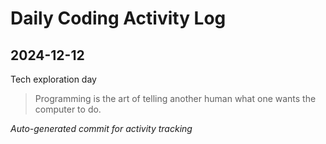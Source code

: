 # Daily Coding Activity Log

## 2024-12-12

Tech exploration day

> Programming is the art of telling another human what one wants the computer to do.

*Auto-generated commit for activity tracking*
